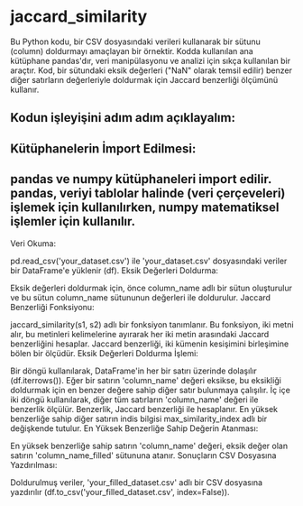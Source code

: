 # jaccard_similarity

Bu Python kodu, bir CSV dosyasındaki verileri kullanarak bir sütunu (column) doldurmayı amaçlayan bir örnektir. Kodda kullanılan ana kütüphane pandas'dır, veri manipülasyonu ve analizi için sıkça kullanılan bir araçtır. Kod, bir sütundaki eksik değerleri ("NaN" olarak temsil edilir) benzer diğer satırların değerleriyle doldurmak için Jaccard benzerliği ölçümünü kullanır.

Kodun işleyişini adım adım açıklayalım:
---------------------------------------------------------------------------------------------------------
Kütüphanelerin İmport Edilmesi:
---------------------------------------------------------------------------------------------------------
pandas ve numpy kütüphaneleri import edilir. pandas, veriyi tablolar halinde (veri çerçeveleri) işlemek için kullanılırken, numpy matematiksel işlemler için kullanılır.
---------------------------------------------------------------------------------------------------------
Veri Okuma:

pd.read_csv('your_dataset.csv') ile 'your_dataset.csv' dosyasındaki veriler bir DataFrame'e yüklenir (df).
Eksik Değerleri Doldurma:

Eksik değerleri doldurmak için, önce column_name adlı bir sütun oluşturulur ve bu sütun column_name sütununun değerleri ile doldurulur.
Jaccard Benzerliği Fonksiyonu:

jaccard_similarity(s1, s2) adlı bir fonksiyon tanımlanır. Bu fonksiyon, iki metni alır, bu metinleri kelimelerine ayırarak her iki metin arasındaki Jaccard benzerliğini hesaplar. Jaccard benzerliği, iki kümenin kesişimini birleşimine bölen bir ölçüdür.
Eksik Değerleri Doldurma İşlemi:

Bir döngü kullanılarak, DataFrame'in her bir satırı üzerinde dolaşılır (df.iterrows()).
Eğer bir satırın 'column_name' değeri eksikse, bu eksikliği doldurmak için en benzer değere sahip diğer satır bulunmaya çalışılır.
İç içe iki döngü kullanılarak, diğer tüm satırların 'column_name' değeri ile benzerlik ölçülür. Benzerlik, Jaccard benzerliği ile hesaplanır.
En yüksek benzerliğe sahip diğer satırın indis bilgisi max_similarity_index adlı bir değişkende tutulur.
En Yüksek Benzerliğe Sahip Değerin Atanması:

En yüksek benzerliğe sahip satırın 'column_name' değeri, eksik değer olan satırın 'column_name_filled' sütununa atanır.
Sonuçların CSV Dosyasına Yazdırılması:

Doldurulmuş veriler, 'your_filled_dataset.csv' adlı bir CSV dosyasına yazdırılır (df.to_csv('your_filled_dataset.csv', index=False)).
